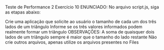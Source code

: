 Teste de Performance 2
Exercício 10
ENUNCIADO:
No arquivo script.js, siga as etapas abaixo:

Crie uma aplicação que solicite ao usuário o tamanho de cada um dos três lados de um triângulo
Informe se os três valores informados podem realmente formar um triângulo
OBSERVAÇÕES:
A soma de quaisquer dois lados de um triângulo sempre é maior que o tamanho do lado restante
Não crie outros arquivos, apenas utilize os arquivos presentes no Files